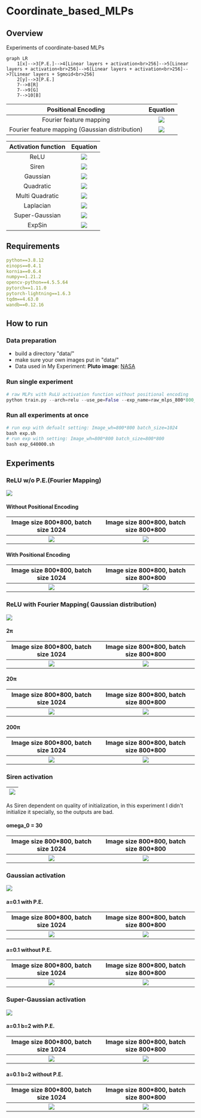 # Coordinate_based_MLPs

## Overview

Experiments of coordinate-based MLPs
``````mermaid
graph LR
	1[x]-->3[P.E.]-->4[Linear layers + activation<br>256]-->5[Linear layers + activation<br>256]-->6[Linear layers + activation<br>256]-->7[Linear layers + Sgmoid<br>256]
	2[y]-->3[P.E.]
	7-->8[R]
	7-->9[G]
	7-->10[B]
``````

|               Positional Encoding               |             Equation             |
| :---------------------------------------------: | :------------------------------: |
|             Fourier feature mapping             |     ![](images/fourier.bmp)      |
| Fourier feature mapping (Gaussian distribution) | ![](images/guassian_mapping.bmp) |



| Activation function |             Equation             |
| :-----------------: | :------------------------------: |
|        ReLU         |       ![](images/ReLU.bmp)       |
|        Siren        |      ![](images/siren.bmp)       |
|      Gaussian       |     ![](images/gaussian.bmp)     |
|      Quadratic      |    ![](images/quadratic.bmp)     |
|   Multi Quadratic   | ![](images/mutil_quardratic.bmp) |
|      Laplacian      |    ![](images/laplacian.bmp)     |
|   Super-Gaussian    |  ![](images/super_Gaussian.bmp)  |
|       ExpSin        |      ![](images/expsin.bmp)      |

## Requirements

```yaml
python==3.8.12
einops==0.4.1
kornia==0.6.4
numpy==1.21.2
opencv-python==4.5.5.64
pytorch==1.11.0
pytorch-lightning==1.6.3
tqdm==4.63.0
wandb==0.12.16
```

## How to run

### Data preparation

- build a directory  "data/"
- make sure your own images put in "data/"
- Data used in My Experiment: **Pluto image**: [NASA](https://solarsystem.nasa.gov/resources/933/true-colors-of-pluto/?category=planets/dwarf-planets_pluto)

### Run single experiment

```python
# raw MLPs with RuLU activation function without positional encoding
python train.py --arch=relu --use_pe=False --exp_name=raw_mlps_800*800_1024
```

### Run all experiments at once

```python
# run exp with defualt setting: Image_wh=800*800 batch_size=1024
bash exp.sh
# run exp with setting: Image_wh=800*800 batch_size=800*800
bash exp_640000.sh
```

## Experiments

### ReLU w/o P.E.(Fourier Mapping)

![](images/fourier.bmp)

#### Without Positional Encoding

| Image size 800*800, batch size 1024 | Image size 800\*800, batch size 800*800 |
| :---------------------------------: | :-------------------------------------: |
|  ![](images/raw_mlps_800_1024.png)  |   ![](images/raw_mlps_800_640000.png)   |

#### With Positional Encoding

| Image size 800*800, batch size 1024  | Image size 800\*800, batch size 800*800 |
| :----------------------------------: | :-------------------------------------: |
| ![](images/raw_mlps_pe_800_1024.png) | ![](images/raw_mlps_pe_800_640000.png)  |

### ReLU with Fourier Mapping( Gaussian distribution)

![](images/guassian_mapping.bmp)

#### 2π

| Image size 800*800, batch size 1024 | Image size 800\*800, batch size 800*800 |
| :---------------------------------: | :-------------------------------------: |
|   ![](images/ff_2pi_800_1024.png)   |    ![](images/ff_2pi_800_640000.png)    |

#### 20π

| Image size 800*800, batch size 1024 | Image size 800\*800, batch size 800*800 |
| :---------------------------------: | :-------------------------------------: |
|  ![](images/ff_20pi_800_1024.png)   |   ![](images/ff_20pi_800_640000.png)    |

#### 200π

| Image size 800*800, batch size 1024 | Image size 800\*800, batch size 800*800 |
| :---------------------------------: | :-------------------------------------: |
|  ![](images/ff_200pi_800_1024.png)  |   ![](images/ff_200pi_800_640000.png)   |

### Siren activation

| ![](images/siren.bmp) |
| :-------------------: |

As Siren dependent on quality of initialization, in this experiment I didn't initialize it specially, so the outputs are bad.

#### omega_0 = 30

| Image size 800*800, batch size 1024 | Image size 800\*800, batch size 800*800 |
| :---------------------------------: | :-------------------------------------: |
|  ![](images/siren_30_800_1024.png)  |   ![](images/siren_30_800_640000.png)   |

### Gaussian activation

![](images/gaussian.bmp)

#### a=0.1 with P.E.

| Image size 800*800, batch size 1024  | Image size 800\*800, batch size 800*800 |
| :----------------------------------: | :-------------------------------------: |
| ![](images/gau_a0.1_pe_800_1024.png) | ![](images/gau_a0.1_pe_800_640000.png)  |

#### a=0.1 without P.E.

| Image size 800*800, batch size 1024 | Image size 800\*800, batch size 800*800 |
| :---------------------------------: | :-------------------------------------: |
|  ![](images/gau_a0.1_800_1024.png)  |   ![](images/gau_a0.1_800_640000.png)   |

### Super-Gaussian activation

![](images/super_Gaussian.bmp)

#### a=0.1 b=2 with P.E.

|    Image size 800*800, batch size 1024     |   Image size 800\*800, batch size 800*800    |
| :----------------------------------------: | :------------------------------------------: |
| ![](images/supgau_a0.1_b2_pe_800_1024.png) | ![](images/supgau_a0.1_b2_pe_800_640000.png) |

#### a=0.1 b=2 without P.E.

|   Image size 800*800, batch size 1024   |  Image size 800\*800, batch size 800*800  |
| :-------------------------------------: | :---------------------------------------: |
| ![](images/supgau_a0.1_b2_800_1024.png) | ![](images/supgau_a0.1_b2_800_640000.png) |

